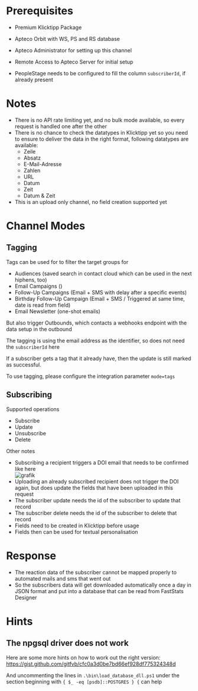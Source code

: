 # Prerequisites

- Premium Klicktipp Package
- Apteco Orbit with WS, PS and RS database
- Apteco Administrator for setting up this channel
- Remote Access to Apteco Server for initial setup

- PeopleStage needs to be configured to fill the column `subscriberId`, if already present

# Notes

- There is no API rate limiting yet, and no bulk mode available, so every request is handled one after the other
- There is no chance to check the datatypes in Klicktipp yet so you need to ensure to deliver the data in the right format, following datatypes are available:
  - Zeile
  - Absatz
  - E-Mail-Adresse
  - Zahlen
  - URL
  - Datum
  - Zeit
  - Datum & Zeit
- This is an upload only channel, no field creation supported yet


# Channel Modes

## Tagging

Tags can be used for to filter the target groups for
 - Audiences (saved search in contact cloud which can be used in the next hiphens, too)
 - Email Campaigns ()
 - Follow-Up Campaigns (Email + SMS with delay after a specific events)
 - Birthday Follow-Up Campaign (Email + SMS / Triggered at same time, date is read from field)
 - Email Newsletter (one-shot emails)

But also trigger Outbounds, which contacts a webhooks endpoint with the data setup in the outbound

The tagging is using the email address as the identifier, so does not need the `subscriberId` here

If a subscriber gets a tag that it already have, then the update is still marked as successful.

To use tagging, please configure the integration parameter `mode=tags`

## Subscribing

Supported operations
- Subscribe
- Update
- Unsubscribe
- Delete

Other notes

- Subscribing a recipient triggers a DOI email that needs to be confirmed like here <br/>![grafik](https://user-images.githubusercontent.com/14135678/136199457-50da0eae-cfad-46fa-9c71-b157b6e3930a.png)
- Uploading an already subscribed recipient does not trigger the DOI again, but does update the fields that have been uploaded in this request
- The subscriber update needs the id of the subscriber to update that record
- The subscriber delete needs the id of the subscriber to delete that record
- Fields need to be created in Klicktipp before usage
- Fields then can be used for textual personalisation

# Response

- The reaction data of the subscriber cannot be mapped properly to automated mails and sms that went out
- So the subscribers data will get downloaded automatically once a day in JSON format and put into a database that can be read from FastStats Designer

# Hints

## The npgsql driver does not work

Here are some more hints on how to work out the right version: https://gist.github.com/gitfvb/cfc0a3d0be7bd66ef928df775324348d

And uncommenting the lines in `.\bin\load_database_dll.ps1` under the section beginning with `{ $_ -eq [psdb]::POSTGRES } {` can help